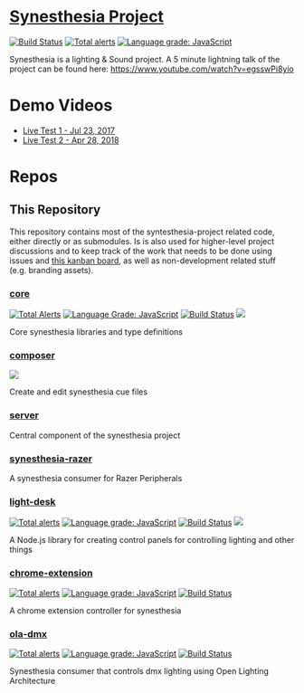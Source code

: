 # [Synesthesia Project](https://github.com/synesthesia-project)

[![Build Status](https://dev.azure.com/synesthesia--project/synesthesia/_apis/build/status/synesthesia?branchName=master)](https://dev.azure.com/synesthesia--project/synesthesia/_build/latest?definitionId=9&branchName=master) [![Total alerts](https://img.shields.io/lgtm/alerts/g/synesthesia-project/synesthesia.svg?logo=lgtm&logoWidth=18)](https://lgtm.com/projects/g/synesthesia-project/synesthesia/alerts/) [![Language grade: JavaScript](https://img.shields.io/lgtm/grade/javascript/g/synesthesia-project/synesthesia.svg?logo=lgtm&logoWidth=18)](https://lgtm.com/projects/g/synesthesia-project/synesthesia/context:javascript)

Synesthesia is a lighting & Sound project. A 5 minute lightning talk
of the project can be found here: <https://www.youtube.com/watch?v=egsswPi8yio>

# Demo Videos

* [Live Test 1 - Jul 23, 2017](https://www.youtube.com/watch?v=IWVBzzRnNas)
* [Live Test 2 - Apr 28, 2018](https://www.youtube.com/watch?v=dxShZ5Eeu8U)

# Repos

## This Repository

This repository contains most of the syntesthesia-project related code, either directly or as submodules.
Is is also used for higher-level project discussions and to keep track of the work that needs to be done using issues and [this kanban board](https://github.com/synesthesia-project/synesthesia/projects/2), as well as non-development related stuff (e.g. branding assets).

### [core](https://github.com/synesthesia-project/core)

[![Total Alerts](https://img.shields.io/lgtm/alerts/g/synesthesia-project/core.svg?logo=lgtm&logoWidth=18)](https://lgtm.com/projects/g/synesthesia-project/core/alerts/)
[![Language Grade: JavaScript](https://img.shields.io/lgtm/grade/javascript/g/synesthesia-project/core.svg?logo=lgtm&logoWidth=18)](https://lgtm.com/projects/g/synesthesia-project/core/context:javascript)
[![Build Status](https://dev.azure.com/synesthesia--project/synesthesia/_apis/build/status/core?branchName=master)](https://dev.azure.com/synesthesia--project/synesthesia/_build/latest?definitionId=3?branchName=master) [![](https://img.shields.io/npm/v/@synesthesia-project/core.svg)](https://www.npmjs.com/package/@synesthesia-project/core)

Core synesthesia libraries and type definitions

### [composer](composer)

[![](https://img.shields.io/npm/v/@synesthesia-project/composer.svg)](https://www.npmjs.com/package/@synesthesia-project/composer)

Create and edit synesthesia cue files

### [server](server)

Central component of the synesthesia project

### [synesthesia-razer](synesthesia-razer)

A synesthesia consumer for Razer Peripherals

### [light-desk](https://github.com/synesthesia-project/light-desk)

[![Total alerts](https://img.shields.io/lgtm/alerts/g/synesthesia-project/light-desk.svg?logo=lgtm&logoWidth=18)](https://lgtm.com/projects/g/synesthesia-project/light-desk/alerts/)
[![Language grade: JavaScript](https://img.shields.io/lgtm/grade/javascript/g/synesthesia-project/light-desk.svg?logo=lgtm&logoWidth=18)](https://lgtm.com/projects/g/synesthesia-project/light-desk/context:javascript)
[![Build Status](https://dev.azure.com/synesthesia--project/synesthesia/_apis/build/status/light-desk%20builds?branchName=master)](https://dev.azure.com/synesthesia--project/synesthesia/_build/latest?definitionId=1?branchName=master)
[![](https://img.shields.io/npm/v/@synesthesia-project/light-desk.svg)](https://www.npmjs.com/package/@synesthesia-project/light-desk)

A Node.js library for creating control panels for controlling lighting and other things

### [chrome-extension](https://github.com/synesthesia-project/chrome-extension)

[![Total alerts](https://img.shields.io/lgtm/alerts/g/synesthesia-project/chrome-extension.svg?logo=lgtm&logoWidth=18)](https://lgtm.com/projects/g/synesthesia-project/chrome-extension/alerts/)
[![Language grade: JavaScript](https://img.shields.io/lgtm/grade/javascript/g/synesthesia-project/chrome-extension.svg?logo=lgtm&logoWidth=18)](https://lgtm.com/projects/g/synesthesia-project/chrome-extension/context:javascript)
[![Build Status](https://dev.azure.com/synesthesia--project/synesthesia/_apis/build/status/chrome-extension?branchName=master)](https://dev.azure.com/synesthesia--project/synesthesia/_build/latest?definitionId=6?branchName=master)

A chrome extension controller for synesthesia

### [ola-dmx]()

[![Total alerts](https://img.shields.io/lgtm/alerts/g/synesthesia-project/ola-dmx.svg?logo=lgtm&logoWidth=18)](https://lgtm.com/projects/g/synesthesia-project/ola-dmx/alerts/)
[![Language grade: JavaScript](https://img.shields.io/lgtm/grade/javascript/g/synesthesia-project/ola-dmx.svg?logo=lgtm&logoWidth=18)](https://lgtm.com/projects/g/synesthesia-project/ola-dmx/context:javascript)
[![Build Status](https://dev.azure.com/synesthesia--project/synesthesia/_apis/build/status/ola-dmx?branchName=master)](https://dev.azure.com/synesthesia--project/synesthesia/_build/latest?definitionId=y?branchName=master)

Synesthesia consumer that controls dmx lighting using Open Lighting Architecture

